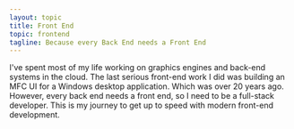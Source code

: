 ```yaml
---
layout: topic
title: Front End
topic: frontend
tagline: Because every Back End needs a Front End
---
```


I've spent most of my life working on graphics engines and back-end systems in the cloud. The last serious front-end work I did was building an MFC UI for a Windows desktop application. Which was over 20 years ago. However, every back end needs a front end, so I need to be a full-stack developer. This is my journey to get up to speed with modern front-end development.